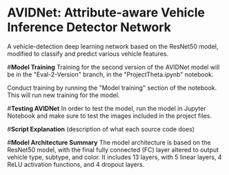 # AVIDNet: Attribute-aware Vehicle Inference Detector Network
A vehicle-detection deep learning network based on the ResNet50 model, modified to classify and predict various vehicle features.

#**Model Training**
Training for the second version of the AVIDNet model will be in the "Eval-2-Version" branch, in the "ProjectTheta.ipynb" notebook.

Conduct training by running the "Model training" section of the notebook. This will run new training for the model.

#**Testing AVIDNet**
In order to test the model, run the model in Jupyter Notebook and make sure to test the images included in the project files. 

#**Script Explanation**
(description of what each source code does)

#**Model Architecture Summary**
The model architecture is based on the ResNet50 model, with the final fully connected (FC) layer altered to output vehicle type, subtype, and color.
It includes 13 layers, with 5 linear layers, 4 ReLU activation functions, and 4 dropout layers.
